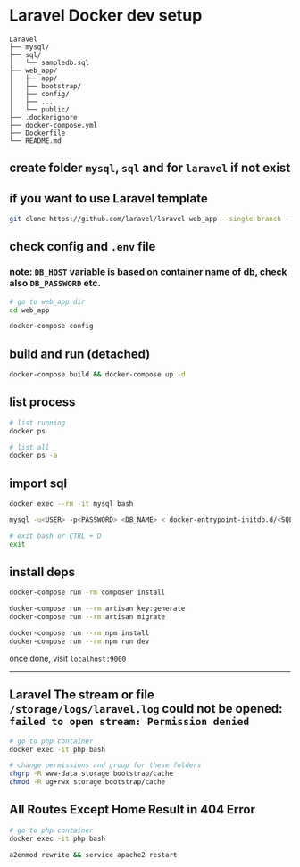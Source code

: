 # Laravel Docker dev setup

```plaintext
Laravel
├── mysql/
├── sql/
│   └── sampledb.sql
├── web_app/
│   ├── app/
│   ├── bootstrap/
│   ├── config/
│   ├── ...
│   └── public/
├── .dockerignore
├── docker-compose.yml
├── Dockerfile
└── README.md
```

## create folder `mysql`, `sql` and for `laravel` if not exist

## if you want to use Laravel template

```bash
git clone https://github.com/laravel/laravel web_app --single-branch --branch master --depth 1 
```

## check config and `.env` file

### note: `DB_HOST` variable is based on container name of db, check also `DB_PASSWORD` etc.

```bash
# go to web_app dir
cd web_app

docker-compose config
```

## build and run (detached)

```bash
docker-compose build && docker-compose up -d
```

## list process

```bash
# list running
docker ps

# list all
docker ps -a
```

## import sql

```bash
docker exec --rm -it mysql bash

mysql -u<USER> -p<PASSWORD> <DB_NAME> < docker-entrypoint-initdb.d/<SQL_FILE>

# exit bash or CTRL + D
exit
```

## install deps

```bash
docker-compose run -rm composer install

docker-compose run --rm artisan key:generate
docker-compose run --rm artisan migrate

docker-compose run --rm npm install
docker-compose run --rm npm run dev
```

once done, visit `localhost:9000`

---

## Laravel The stream or file `/storage/logs/laravel.log` could not be opened: `failed to open stream: Permission denied`

```bash
# go to php container
docker exec -it php bash

# change permissions and group for these folders
chgrp -R www-data storage bootstrap/cache
chmod -R ug+rwx storage bootstrap/cache
```

## All Routes Except Home Result in 404 Error

```bash
# go to php container
docker exec -it php bash

a2enmod rewrite && service apache2 restart
```
